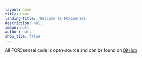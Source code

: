 ```yaml
---
layout: home
title: Home
landing-title: 'Welcome to FORCsensei'
description: null
image: null
author: null
show_tile: false
---
```


All FORCsensei code is open-source and can be found on <a href="https://github.com/FORCaist/forcsensei" target="_blank">GitHub</a> 
